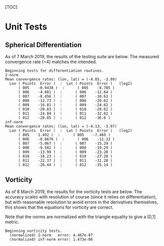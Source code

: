 [TOC]
# Unit Tests

## Spherical Differentiation

As of 7 March 2019, the results of the testing suite are below.
The measured convergence rate (~4) matches the intended.

```
Beginning tests for differentiation routines.
2-norm
Mean convergence rates: (lon, lat) = (-4.05, -3.99)
  Lon ( Points  Error )  :  Lat ( Points  Error )   (log2)
      ( 005    -0.9438 )  :      ( 005    -8.705 )
      ( 006    -4.081 )  :      ( 006    -12.64 )
      ( 007    -8.456 )  :      ( 007    -16.63 )
      ( 008    -12.73 )  :      ( 008    -20.62 )
      ( 009    -16.81 )  :      ( 009    -24.62 )
      ( 010    -20.83 )  :      ( 010    -28.62 )
      ( 011    -24.84 )  :      ( 011    -32.62 )
      ( 012    -28.85 )  :      ( 012    -36.6 )
inf-norm
Mean convergence rates: (lon, lat) = (-4.13, -3.97)
  Lon ( Points  Error )  :  Lat ( Points  Error )   (log2)
      ( 005    1.492 )  :      ( 005    -7.469 )
      ( 006    -0.8676 )  :      ( 006    -11.32 )
      ( 007    -5.067 )  :      ( 007    -15.29 )
      ( 008    -9.582 )  :      ( 008    -19.29 )
      ( 009    -13.99 )  :      ( 009    -23.28 )
      ( 010    -18.23 )  :      ( 010    -27.28 )
      ( 011    -22.37 )  :      ( 011    -31.28 )
      ( 012    -26.44 )  :      ( 012    -35.14 )
```

## Vorticity

As of 8 March 2019, the results for the vorticity tests are below.
The accuracy scales with resolution of course (since it relies on differentiation),
but with reasonable resolution to avoid errors in the derivatives themselves, this shows
that the equations for vorticity are correct.

Note that the norms are normalized with the triangle equality to give a [0,1] metric.

```
Beginning vorticity tests.
  (normalized) 2-norm   error: 4.467e-07
  (normalized) inf-norm error: 1.473e-06
```
